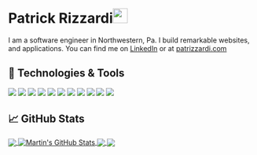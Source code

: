 # Patrick Rizzardi<img src="https://raw.githubusercontent.com/MartinHeinz/MartinHeinz/master/wave.gif" width="30px">

I am a software engineer in Northwestern, Pa. I build remarkable websites, and applications. You can find me on [LinkedIn][3] or at [patrizzardi.com][1]

## 🔧 Technologies & Tools
![](https://img.shields.io/badge/OS-Linux-informational?style=flat&logo=linux&logoColor=white&color=348ceb)
![](https://img.shields.io/badge/Editor-VSCode-informational?style=flat&logo=intellij-idea&logoColor=white&color=348ceb)
![](https://img.shields.io/badge/Code-JavaScript-informational?style=flat&logo=javascript&logoColor=white&color=348ceb)
![](https://img.shields.io/badge/Code-PHP-informational?style=flat&logo=php&logoColor=white&color=348ceb)
![](https://img.shields.io/badge/Code-React-informational?style=flat&logo=react&logoColor=white&color=348ceb)
![](https://img.shields.io/badge/Shell-Bash-informational?style=flat&logo=gnu-bash&logoColor=white&color=348ceb)
![](https://img.shields.io/badge/Tools-PostgreSQL-informational?style=flat&logo=postgresql&logoColor=white&color=348ceb)
![](https://img.shields.io/badge/Tools-MySQL-informational?style=flat&logo=mysql&logoColor=white&color=348ceb)
![](https://img.shields.io/badge/Tools-SQLite-informational?style=flat&logo=sqlite&logoColor=white&color=348ceb)
![](https://img.shields.io/badge/Tools-Docker-informational?style=flat&logo=docker&logoColor=white&color=348ceb)
![](https://img.shields.io/badge/Cloud-Digital_Ocean-informational?style=flat&logo=digitalocean&logoColor=white&color=348ceb)

<!-- Github stats cards -->
## &#x1f4c8; GitHub Stats

<a href="https://github.com/patrickrizz/patrickrizz">
  <img align="center" src="https://github-readme-stats.vercel.app/api/top-langs/?username=patrickrizz&hide=css,html&title_color=348ceb&text_color=ffffff&icon_color=2bbc8a&bg_color=051736" />
</a>

<a href="https://github.com/patrickrizz/patrickrizz">
  <img align="center" src="https://github-readme-stats.vercel.app/api?username=patrickrizz&show_icons=true&line_height=27&count_private=true&title_color=348ceb&text_color=ffffff&icon_color=2bbc8a&bg_color=051736" alt="Martin's GitHub Stats" />
</a>

<a href="https://github.com/patrickrizz/pat-rizzardi">
  <img align="center" src="https://github-readme-stats.vercel.app/api/pin/?username=patrickrizz&repo=pat-rizzardi&title_color=348ceb&text_color=ffffff&icon_color=2bbc8a&bg_color=051736" />
</a>


<a href="https://github.com/patrickrizz/weather-app">
  <img align="center" src="https://github-readme-stats.vercel.app/api/pin/?username=patrickrizz&repo=weather-app&title_color=348ceb&text_color=ffffff&icon_color=2bbc8a&bg_color=051736" />
</a> 

<!-- links to your social media accounts -->

[1]: https://patrizzardi.com
[2]: https://github.com/patrizzardi
[3]: https://www.linkedin.com/in/patrick-rizzardi/

<!-- Resources -->
<!-- Icons: https://simpleicons.org/ -->
<!-- GitHub Stats: https://github.com/anuraghazra/github-readme-stats -->
<!-- Emojis: https://emojipedia.org/emoji/ -->
<!-- HTML Emojis: https://www.fileformat.info/index.htm -->
<!-- Shields: https://shields.io/ -->
<!-- Awesome GitHub Profile README: https://github.com/abhisheknaiidu/awesome-github-profile-readme -->
